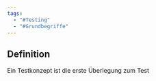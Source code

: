 ```yaml
---
tags:
  - "#Testing"
  - "#Grundbegriffe"
---
```

## Definition
Ein Testkonzept ist die erste Überlegung zum Test